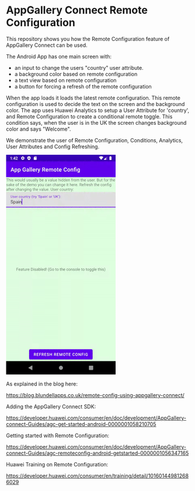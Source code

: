 # AppGallery Connect Remote Configuration

This repository shows you how the Remote Configuration feature of AppGallery Connect can be used.

The Android App has one main screen with:
 - an input to change the users "country" user attribute.
 - a background color based on remote configuration
 - a text view based on remote configuration
 - a button for forcing a refresh of the remote configuration

When the app loads it loads the latest remote configuration.
This remote configuration is used to decide the text on the screen and the background color.
The app uses Huawei Analytics to setup a User Attribute for 'country', and Remote Configuration to create a conditional remote toggle.
This condition says, when the user is in the UK the screen changes background color and says "Welcome".

We demonstrate the user of Remote Configuration, Conditions, Analytics, User Attributes and Config Refreshing.

![](remote_config_demo_s.gif)

As explained in the blog here:

https://blog.blundellapps.co.uk/remote-config-using-appgallery-connect/

Adding the AppGallery Connect SDK:

https://developer.huawei.com/consumer/en/doc/development/AppGallery-connect-Guides/agc-get-started-android-0000001058210705

Getting started with Remote Configuration:

https://developer.huawei.com/consumer/en/doc/development/AppGallery-connect-Guides/agc-remoteconfig-android-getstarted-0000001056347165

Huawei Training on Remote Configuration:

https://developer.huawei.com/consumer/en/training/detail/101601449812686029
